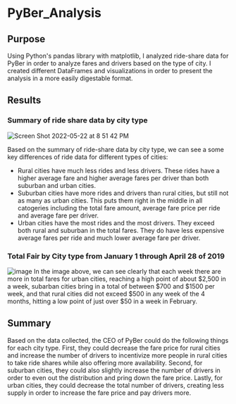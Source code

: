 # PyBer_Analysis
## Purpose
Using Python's pandas library with matplotlib, I analyzed ride-share data for PyBer in order to analyze fares and drivers based on the type of city. I created different DataFrames and visualizations in order to present the analysis in a more easily digestable format.
## Results
### Summary of ride share data by city type
![Screen Shot 2022-05-22 at 8 51 42 PM](https://user-images.githubusercontent.com/49666078/169724430-36078f81-bb31-47a8-bf7f-7ba8d366d908.png)

Based on the summary of ride-share data by city type, we can see a some key differences of ride data for different types of cities:
- Rural cities have much less rides and less drivers. These rides have a higher average fare and higher average fares per driver than both suburban and urban cities.
- Suburban cities have more rides and drivers than rural cities, but still not as many as urban cities. This puts them right in the middle in all catogeries including the total fare amount, average fare price per ride and average fare per driver.
- Urban cities have the most rides and the most drivers. They exceed both rural and suburban in the total fares. They do have less expensive average fares per ride and much lower average fare per driver. 

### Total Fair by City type from January 1 through April 28 of 2019
![image](https://user-images.githubusercontent.com/49666078/169725447-6db8df84-de53-4f28-bf79-7dc14f9bcbcc.png)
In the image above, we can see clearly that each week there are more in total fares for urban cities, reaching a high point of about $2,500 in a week, subarban cities bring in a total of between $700 and $1500 per week, and that rural cities did not exceed $500 in any week of the 4 months, hitting a low point of just over $50 in a week in February.

## Summary
Based on the data collected, the CEO of PyBer could do the following things for each city type. First, they could decrease the fare price for rural cities and increase the number of drivers to incentivize more people in rural cities to take ride shares while also offering more availability. Second, for suburban cities, they could also slightly increase the number of drivers in order to even out the distribution and pring down the fare price. Lastly, for urban cities, they could decrease the total number of drivers, creating less supply in order to increase the fare price and pay drivers more.
